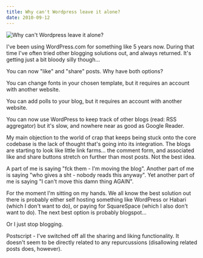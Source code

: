 ```yaml
---
title: Why can't Wordpress leave it alone?
date: 2010-09-12
---
```


![Why can't Wordpress leave it alone?](https://source.unsplash.com/npxXWgQ33ZQ/1600x900)

I've been using WordPress.com for something like 5 years now. During that time I've often tried other blogging solutions out, and always returned. It's getting just a bit bloody silly though...

You can now "like" and "share" posts. Why have both options?

You can change fonts in your chosen template, but it requires an account with another website.

You can add polls to your blog, but it requires an account with another website.

You can now use WordPress to keep track of other blogs (read: RSS aggregator) but it's slow, and nowhere near as good as Google Reader.

My main objection to the world of crap that keeps being stuck onto the core codebase is the lack of thought that's going into its integration. The blogs are starting to look like little link farms... the comment form, and associated like and share buttons stretch on further than most posts. Not the best idea.

A part of me is saying "fck them - I'm moving the blog". Another part of me is saying "who gives a sht - nobody reads this anyway". Yet another part of me is saying "I can't move this damn thing AGAIN".

For the moment I'm sitting on my hands. We all know the best solution out there is probably either self hosting something like WordPress or Habari (which I don't want to do), or paying for SquareSpace (which I also don't want to do). The next best option is probably blogspot...

Or I just stop blogging.

Postscript - I've switched off all the sharing and liking functionality. It doesn't seem to be directly related to any repurcussions (disallowing related posts does, however).